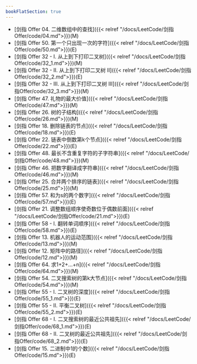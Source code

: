 ```yaml
---
bookFlatSection: true
---
```


- [剑指 Offer 04. 二维数组中的查找]({{< relref "/docs/LeetCode/剑指Offer/code/04.md">}})(M)
- [剑指 Offer 50. 第一个只出现一次的字符]({{< relref "/docs/LeetCode/剑指Offer/code/50.md">}})(E)
- [剑指 Offer 32 - I. 从上到下打印二叉树]({{< relref "/docs/LeetCode/剑指Offer/code/32_1.md">}})(M)
- [剑指 Offer 32 - II. 从上到下打印二叉树 II]({{< relref "/docs/LeetCode/剑指Offer/code/32_2.md">}})(E)
- [剑指 Offer 32 - III. 从上到下打印二叉树 III]({{< relref "/docs/LeetCode/剑指Offer/code/32_3.md">}})(M)
- [剑指 Offer 47. 礼物的最大价值]({{< relref "/docs/LeetCode/剑指Offer/code/47.md">}})(M)
- [剑指 Offer 26. 树的子结构]({{< relref "/docs/LeetCode/剑指Offer/code/26.md">}})(M)
- [剑指 Offer 18. 删除链表的节点]({{< relref "/docs/LeetCode/剑指Offer/code/18.md">}})(E)
- [剑指 Offer 22. 链表中倒数第k个节点]({{< relref "/docs/LeetCode/剑指Offer/code/22.md">}})(E)
- [剑指 Offer 48. 最长不含重复字符的子字符串]({{< relref "/docs/LeetCode/剑指Offer/code/48.md">}})(M)
- [剑指 Offer 46. 把数字翻译成字符串]({{< relref "/docs/LeetCode/剑指Offer/code/46.md">}})(M)
- [剑指 Offer 25. 合并两个排序的链表]({{< relref "/docs/LeetCode/剑指Offer/code/25.md">}})(M)
- [剑指 Offer 57. 和为s的两个数字]({{< relref "/docs/LeetCode/剑指Offer/code/57.md">}})(E)
- [剑指 Offer 21. 调整数组顺序使奇数位于偶数前面]({{< relref "/docs/LeetCode/剑指Offer/code/21.md">}})(E)
- [剑指 Offer 58 - I. 翻转单词顺序]({{< relref "/docs/LeetCode/剑指Offer/code/58.md">}})(E)
- [剑指 Offer 13. 机器人的运动范围]({{< relref "/docs/LeetCode/剑指Offer/code/13.md">}})(M)
- [剑指 Offer 12. 矩阵中的路径]({{< relref "/docs/LeetCode/剑指Offer/code/12.md">}})(M)
- [剑指 Offer 64. 求1+2+…+n]({{< relref "/docs/LeetCode/剑指Offer/code/64.md">}})(M)
- [剑指 Offer 54. 二叉搜索树的第k大节点]({{< relref "/docs/LeetCode/剑指Offer/code/54.md">}})(M)
- [剑指 Offer 55 - I. 二叉树的深度]({{< relref "/docs/LeetCode/剑指Offer/code/55_1.md">}})(E)
- [剑指 Offer 55 - II. 平衡二叉树]({{< relref "/docs/LeetCode/剑指Offer/code/55_2.md">}})(E)
- [剑指 Offer 68 - I. 二叉搜索树的最近公共祖先]({{< relref "/docs/LeetCode/剑指Offer/code/68_1.md">}})(E)
- [剑指 Offer 68 - II. 二叉树的最近公共祖先]({{< relref "/docs/LeetCode/剑指Offer/code/68_2.md">}})(E)
- [剑指 Offer 15. 二进制中1的个数]({{< relref "/docs/LeetCode/剑指Offer/code/15.md">}})(E)
